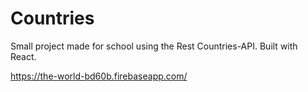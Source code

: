 # Countries

Small project made for school using the Rest Countries-API.
Built with React.

https://the-world-bd60b.firebaseapp.com/
